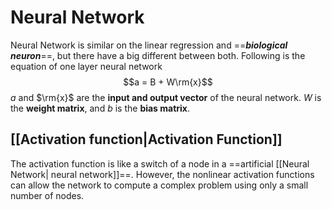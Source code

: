 # Neural Network
Neural Network is similar on the linear regression and ==***biological neuron***==, but there have a big different between both. Following is the equation of one layer neural network
$$a = B + W\rm{x}$$
$a$ and $\rm{x}$ are the **input and output vector** of the neural network. $W$ is the **weight matrix**, and $b$ is the **bias matrix**.

## [[Activation function|Activation Function]]
The activation function is like a switch of a node in a ==artificial [[Neural Network| neural network]]==. However, the nonlinear activation functions can allow the network to compute a complex problem using only a small number of nodes.